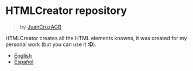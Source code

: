 # HTMLCreator repository
> by [JuanCruzAGB](https://github.com/JuanCruzAGB)

HTMLCreator creates all the HTML elements knowns, it was created for my personal work (but you can use it **:D**).

 - [English](https://github.com/JuanCruzAGB/HTMLCreator/blob/master/doc/en.md)
 - [Español](https://github.com/JuanCruzAGB/HTMLCreator/blob/master/doc/es.md)